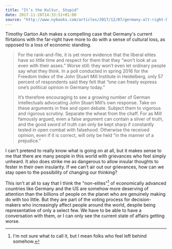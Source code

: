 ```yaml
---
title: "It’s the Kultur, Stupid"
date: 2017-11-26T14:33:51+01:00
source: "http://www.nybooks.com/articles/2017/12/07/germany-alt-right-kultur-stupid/"
---
```


Timothy Garton Ash makes a compelling case that Germany's current flirtations with the far-right have more to do with a sense of cultural loss, as opposed to a loss of economic standing.

> For the rank-and-file, it is yet more evidence that the liberal elites have so little time and respect for them that they “won’t look at us even with their asses.” Worse still: they won’t even let ordinary people say what they think. In a poll conducted in spring 2016 for the Freedom Index of the John Stuart Mill Institute in Heidelberg, only 57 percent of respondents said they felt that “one can freely express one’s political opinion in Germany today.”
>
> It’s therefore encouraging to see a growing number of German intellectuals advocating John Stuart Mill’s own response. Take on these arguments in free and open debate. Subject them to vigorous and rigorous scrutiny. Separate the wheat from the chaff. For as Mill famously argued, even a false argument can contain a sliver of truth, and the good sword of truth can only be kept sharp if constantly tested in open combat with falsehood. Otherwise the received opinion, even if it is correct, will only be held “in the manner of a prejudice.”

I can't pretend to really know what is going on at all, but it makes sense to me that there are many people in this world with grievances who feel simply unheard. It also does strike me as dangerous to allow insular thoughts to fester in their own insularity. If we can't air out our grievances, how can we stay open to the possibility of changing our thinking?

This isn't at all to say that I think the "non-elites"[^leftbehind] of economically advanced countries like Germany and the US are somehow more deserving of attention than the billions of people on the planet who are genuinely making do with too little. But they are part of the voting process for decision-makers who increasingly affect people around the world, despite being representative of only a select few. We have to be able to have a conversation with them, or I can only see the current state of affairs getting worse.

[^leftbehind]: I'm not sure what to call it, but I mean folks who feel left behind somehow.
